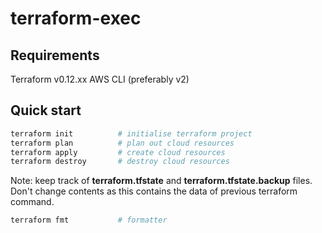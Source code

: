 # terraform-exec

## Requirements

Terraform v0.12.xx
AWS CLI (preferably v2)


## Quick start

```bash
terraform init          # initialise terraform project
terraform plan          # plan out cloud resources
terraform apply         # create cloud resources
terraform destroy       # destroy cloud resources
```

Note: keep track of **terraform.tfstate** and **terraform.tfstate.backup** files. Don't change contents as this contains the data of previous terraform command. 


```bash
terraform fmt           # formatter
```